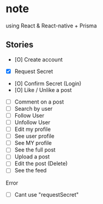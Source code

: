 # note

using React & React-native + Prisma

## Stories

- [O] Create account
- [x] Request Secret
- [O] Confirm Secret (Login)
- [O] Like / Unlike a post
- [ ] Comment on a post
- [ ] Search by user
- [ ] Follow User
- [ ] Unfollow User
- [ ] Edit my profile
- [ ] See user profile
- [ ] See MY profile
- [ ] See the full post
- [ ] Upload a post
- [ ] Edit the post (Delete)
- [ ] See the feed

Error

- [ ] Cant use "requestSecret"
